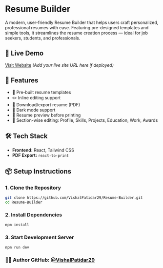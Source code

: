 # Resume Builder

A modern, user-friendly Resume Builder that helps users craft personalized, professional resumes with ease. Featuring pre-designed templates and simple tools, it streamlines the resume creation process — ideal for job seekers, students, and professionals.

## 🔗 Live Demo
[Visit Website](#) *(Add your live site URL here if deployed)*

## 🚀 Features

- 🌟 Pre-built resume templates
- ✏️ Inline editing support
- 💾 Download/export resume (PDF)
- 🌙 Dark mode support
- 📄 Resume preview before printing
- 📂 Section-wise editing: Profile, Skills, Projects, Education, Work, Awards

## 🛠️ Tech Stack

- **Frontend:** React, Tailwind CSS
- **PDF Export:** `react-to-print`

## 📦 Setup Instructions

### 1. Clone the Repository
```bash
git clone https://github.com/VishalPatidar29/Resume-Builder.git
cd Resume-Builder
``` 
### 2. Install Dependencies
```bash
npm install
``` 
### 3.  Start Development Server
```bash
npm run dev
``` 
### 🧑‍💻 Author GitHub: [@VishalPatidar29](https://github.com/VishalPatidar29/)